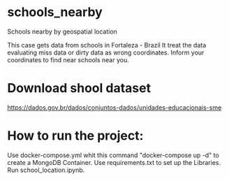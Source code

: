 # schools_nearby
Schools nearby by geospatial location

This case gets data from schools in Fortaleza - Brazil 
It treat the data evaluating miss data or dirty data as wrong coordinates.
Inform your coordinates to find near schools near you.


# Download shool dataset
https://dados.gov.br/dados/conjuntos-dados/unidades-educacionais-sme

# How to run the project:
Use docker-compose.yml whit this command "docker-compose up -d" to create a MongoDB Container.
Use requirements.txt to set up the Libraries.
Run school_location.ipynb.

